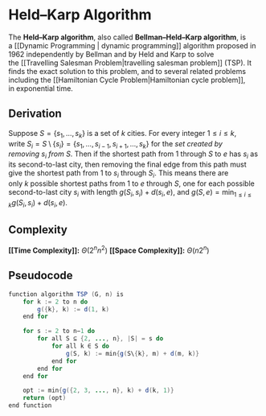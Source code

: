 # Held–Karp Algorithm
The **Held–Karp algorithm**, also called **Bellman–Held–Karp algorithm**, is a [[Dynamic Programming | dynamic programming]] algorithm proposed in 1962 independently by Bellman and by Held and Karp to solve the [[Travelling Salesman Problem|travelling salesman problem]] (TSP). It finds the exact solution to this problem, and to several related problems including the [[Hamiltonian Cycle Problem|Hamiltonian cycle problem]], in exponential time.

## Derivation
Suppose ${S=\{s_{1},\ldots ,s_{k}\}}$ is a set of ${k}$ cities. For every integer ${1\leq i\leq k}$, write ${S_{i}= S \setminus \{s_{i}\}=\{s_{1},\ldots ,s_{i-1},s_{i+1},\ldots ,s_{k}\}}$ for the *set created by removing ${s_{i}}$ from ${S}$*. 
Then if the shortest path from ${1}$ through ${S}$ to ${e}$ has ${s_{i}}$ as its second-to-last city, then removing the final edge from this path must give the shortest path from ${1}$ to ${s_{i}}$ through ${S_{i}}$. This means there are only ${k}$ possible shortest paths from ${1}$ to ${e}$ through ${S}$, one for each possible second-to-last city ${s_{i}}$ with length ${g(S_{i},s_{i})+d(s_{i},e)}$, and ${g(S,e)=\min _{1\leq i\leq k}g(S_{i},s_{i})+d(s_{i},e)}$.

## Complexity
**[[Time Complexity]]:** ${\Theta (2^{n}n^{2})}$
**[[Space Complexity]]:** ${\Theta (n2^{n})}$

## Pseudocode
```java
function algorithm TSP (G, n) is
    for k := 2 to n do
        g({k}, k) := d(1, k)
    end for

    for s := 2 to n−1 do
        for all S ⊆ {2, ..., n}, |S| = s do
            for all k ∈ S do
                g(S, k) := min{g(S\{k}, m) + d(m, k)}
            end for
        end for
    end for

    opt := min{g({2, 3, ..., n}, k) + d(k, 1)}
    return (opt)
end function
```